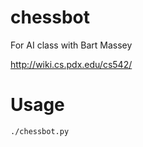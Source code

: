 chessbot
========

For AI class with Bart Massey

http://wiki.cs.pdx.edu/cs542/


Usage
=====


    ./chessbot.py
